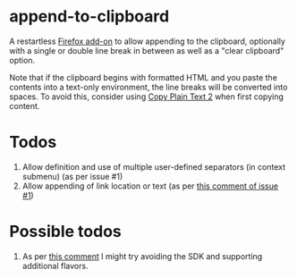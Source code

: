 # append-to-clipboard

A restartless
[Firefox add-on](https://addons.mozilla.org/en-US/firefox/addon/append-to-clipboard/)
to allow appending to the clipboard, optionally with a single or double
line break in between as well as a "clear clipboard" option.

Note that if the clipboard begins with formatted HTML and you paste the
contents into a text-only environment, the line breaks will be converted
into spaces. To avoid this, consider using
[Copy Plain Text 2](https://addons.mozilla.org/en-US/firefox/addon/copy-plain-text-2/)
when first copying content.

# Todos

1. Allow definition and use of multiple user-defined separators (in context submenu) (as per issue #1)
1. Allow appending of link location or text (as per [this comment of issue #1](https://github.com/brettz9/append-to-clipboard/issues/1#issuecomment-87720293))

# Possible todos

1. As per [this comment](https://ask.mozilla.org/question/443/preserving-line-breaks-when-pasting-formatted-clipboard-to-unformatted/)
I might try avoiding the SDK and supporting additional flavors.
